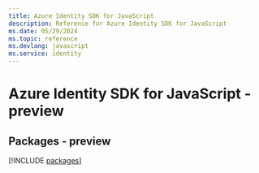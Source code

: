 ```yaml
---
title: Azure Identity SDK for JavaScript
description: Reference for Azure Identity SDK for JavaScript
ms.date: 05/29/2024
ms.topic: reference
ms.devlang: javascript
ms.service: identity
---
```

# Azure Identity SDK for JavaScript - preview
## Packages - preview
[!INCLUDE [packages](identity-index.md)]